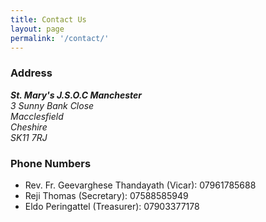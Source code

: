 ```yaml
---
title: Contact Us
layout: page
permalink: '/contact/'
---
```


### Address
<address>
  <strong>St. Mary's J.S.O.C Manchester</strong><br />
  3 Sunny Bank Close<br />
  Macclesfield<br />
  Cheshire<br />
  SK11 7RJ
</address>

### Phone Numbers
<ul>
  <li>Rev. Fr. Geevarghese Thandayath (Vicar): 07961785688</li>
  <li>Reji Thomas (Secretary): 07588585949</li>
  <li>Eldo Peringattel (Treasurer): 07903377178</li>
</ul>
